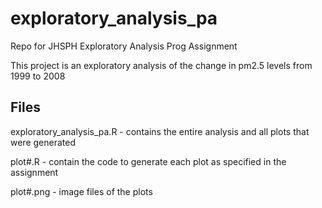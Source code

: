 # exploratory_analysis_pa
Repo for JHSPH Exploratory Analysis Prog Assignment

This project is an exploratory analysis of the change in pm2.5 levels from 1999 to 2008

## Files
exploratory_analysis_pa.R - contains the entire analysis and all plots that were generated

plot#.R - contain the code to generate each plot as specified in the assignment

plot#.png - image files of the plots
